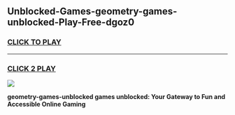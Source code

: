 
## Unblocked-Games-geometry-games-unblocked-Play-Free-dgoz0
<h3>
<a href="https://premium76.site?title=geometry-games-unblocked&ref=18A">CLICK TO PLAY</a></h3>
<hr>

<h3>
<a href="https://premium76.site?title=geometry-games-unblocked&ref=18A">CLICK 2 PLAY</a>
  
</h3>

<a href="https://premium76.site?title=geometry-games-unblocked&ref=18A"><img src="https://clearcache.store/games.png"></a>


**geometry-games-unblocked games unblocked: Your Gateway to Fun and Accessible Online Gaming**
